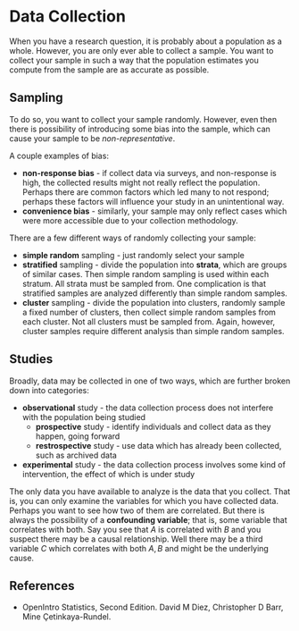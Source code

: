 
# Data Collection

When you have a research question, it is probably about a population as a whole. However, you are only ever able to collect a sample. You want to collect your sample in such a way that the population estimates you compute from the sample are as accurate as possible.

## Sampling

To do so, you want to collect your sample randomly. However, even then there is possibility of introducing some bias into the sample, which can cause your sample to be _non-representative_.

A couple examples of bias:

- __non-response bias__ - if collect data via surveys, and non-response is high, the collected results might not really reflect the population. Perhaps there are common factors which led many to not respond; perhaps these factors will influence your study in an unintentional way.
- __convenience bias__ - similarly, your sample may only reflect cases which were more accessible due to your collection methodology.

There are a few different ways of randomly collecting your sample:

- __simple random__ sampling - just randomly select your sample
- __stratified__ sampling - divide the population into __strata__, which are groups of similar cases. Then simple random sampling is used within each stratum. All strata must be sampled from. One complication is that stratified samples are analyzed differently than simple random samples.
- __cluster__ sampling - divide the population into clusters, randomly sample a fixed number of clusters, then collect simple random samples from each cluster. Not all clusters must be sampled from. Again, however, cluster samples require different analysis than simple random samples.

## Studies

Broadly, data may be collected in one of two ways, which are further broken down into categories:

- __observational__ study - the data collection process does not interfere with the population being studied
    - __prospective__ study - identify individuals and collect data as they happen, going forward
    - __restrospective__ study - use data which has already been collected, such as archived data
- __experimental__ study - the data collection process involves some kind of intervention, the effect of which is under study

The only data you have available to analyze is the data that you collect. That is, you can only examine the variables for which you have collected data. Perhaps you want to see how two of them are correlated. But there is always the possibility of a __confounding variable__; that is, some variable that correlates with both. Say you see that $A$ is correlated with $B$ and you suspect there may be a causal relationship. Well there may be a third variable $C$ which correlates with both $A, B$ and might be the underlying cause.

## References

- OpenIntro Statistics, Second Edition. David M Diez, Christopher D Barr, Mine Çetinkaya-Rundel.
